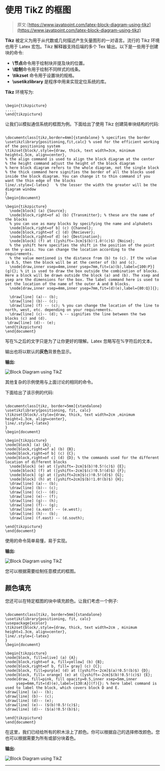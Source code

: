 # 使用 TikZ 的框图

> 原文:[https://www.javatpoint.com/latex-block-diagram-using-tikz](https://www.javatpoint.com/latex-block-diagram-using-tikz)

**Tikz** 被定义为用于从代数或几何描述产生矢量图形的一对语言。流行的 Tikz 环境也用于 Latex 宏包。Tikz 解释器支持后端的多个 Tex 输出。以下是一些用于创建块的命令:

*   **\节点**命令用于绘制块并提及块的位置。
*   **\绘制**命令用于绘制不同样式的线条。
*   **\tikzset** 命令用于设置块的规格。
*   **\usetikzlibrary** 是程序中用来实现定位系统的库。

**Tikz** 环境写为:

```

\begin{tikzpicture}
.....
\end{tikzpicture}

```

让我们以模拟通信系统的框图为例。下面给出了使用 Tikz 创建简单块结构的代码:

```

\documentclass[tikz,border=4mm]{standalone} % specifies the border
\usetikzlibrary{positioning,fit,calc} % used for the efficient working of the positioning system
\tikzset{block/.style={draw, thick, text width=3cm, minimum height=1.5cm, align=center}, 
% the align command is used to align the block diagram at the center
% the height command adjust the height of the block diagram
% here block diagram refers to the whole diagram, not the single block
% the thick command here signifies the border of all the blocks used inside the block diagram. You can change it to thin command if you want the thin edge of the blocks
line/.style={-latex}   % the lesser the width the greater will be the diagram window
}
\begin{document}

\begin{tikzpicture}
  \node[block] (a) {Source};
  \node[block,right=of a] (b) {Transmitter}; % these are the name of the blocks
  % you can use as many blocks by specifying the name and alphabets
  \node[block,right=of b] (c) {Channel};
  \node[block,right=of c] (d) {Reciever};
  \node[block,right=of d] (e) {Destination};
  \node[block] (f) at ([yshift=-3cm]$(b)!1.0!(c)$) {Noise}; 
  % the yshift here specifies the shift in the position of the point on the y-axis. You can change the location according to the requirements.
  % the value mentioned is the distance from (b) to (c). If the value is 0.5, then the block will be at the center of (b) and (c).
  \node[draw,inner xsep=4mm,inner ysep=7mm,fit=(a)(b),label={100:P}](g){}; % it is used to draw the box outside the combination of blocks. Here a block will be drawn outside the block (a) and (b). The xsep and ysep are the dimensions for the box. The label command here is used to set the location of the name of the outer A and B blocks.
  \node[draw,inner xsep=4mm,inner ysep=7mm,fit=(d)(e),label={80:Q}]{};

  \draw[line] (a)-- (b);
  \draw[line] (b)-- (c);
  \draw[line] (f) -- (c); % you can change the location of the line to north, west, etc. depending on your requirements.
  \draw[line] (c)-- (d); % -- signifies the line between the two blocks (c) and (d).
 \draw[line] (d)-- (e);
\end{tikzpicture}
\end{document}

```

写在%之后的文字只是为了让你更好的理解。Latex 忽略写在%字符后的文本。

输出也将以默认的**灰色**背景色显示。

**输出:**

![Block Diagram using TikZ](../Images/506b6fb5a27c943a6edb3ebe446ebae4.png)

其他复杂的示例使用与上面讨论的相同的命令。

下面给出了该示例的代码:

```

\documentclass[tikz, border=5mm]{standalone} 
\usetikzlibrary{positioning, fit, calc} 
\tikzset{block/.style={draw, thick, text width=2cm ,minimum height=1.3cm, align=center}, 
line/.style={-latex}   
}
\begin{document}

\begin{tikzpicture}
\node[block] (a) {A};
\node[block,right=of a] (b) {B}; 
\node[block,right=of b] (c) {C};
\node[block,right=of c] (d) {D}; % the commands used for the different location of different blocks
  \node[block] (e) at ([yshift=-2cm]$(b)!0.5!(c)$) {E}; 
  \node[block] (f) at ([yshift=-2cm]$(c)!0.5!(d)$) {F}; 
  \node[block] (g) at ([yshift=2cm]$(c)!0.5!(d)$) {G}; 
  \node[block] (h) at ([yshift=2cm]$(b)!1.0!(b)$) {H}; 
  \draw[line] (a)-- (b);
  \draw[line] (b)-- (c);
  \draw[line] (c)-- (d);
  \draw[line] (e)-- (f);
  \draw[line] (g)-- (h);
  \draw[line] (f)-- (g);
  \draw[line] (a.east) -- (e.west);
  \draw[line] (h)-- (b);
  \draw[line] (f.east) -- (d.south);

\end{tikzpicture}
\end{document}

```

使用的命令简单易懂，易于实现。

**输出:**

![Block Diagram using TikZ](../Images/3e2e32ae9664014cdb53ef5f261974d0.png)

您可以根据需要绘制任意模式的框图。

## 颜色填充

您还可以在特定框图的块中填充颜色。让我们考虑一个例子:

```

\documentclass[tikz, border=5mm]{standalone} 
\usetikzlibrary{positioning, fit, calc} 
\usepackage{xcolor}
\tikzset{block/.style={draw, thick, text width=2cm , minimum height=1.3cm, align=center}, 
line/.style={-latex}   
}
\begin{document}

\begin{tikzpicture}
\node[block, fill=olive] (a) {A};
\node[block,right=of a, fill=yellow] (b) {B}; 
\node[block,right=of b, fill= gray] (c) {C};
\node[block, fill=purple] (d) at ([yshift=-2cm]$(a)!0.5!(b)$) {D};
\node[block, fill= orange] (e) at ([yshift=-2cm]$(b)!0.5!(c)$) {E};
\node[draw, fill=pink, fill opacity=0.5,inner xsep=5mm,inner
     ysep=6mm,fit=(d)(e),label={130:A}](f){}; % here label command is used to label the block, which covers block D and E.
\draw[line] (a)-- (b);
\draw[line] (b)-- (c);
\draw[line] (d)-- (e);
\draw[line] (e)-- ($(b)!0.5!(c)$);
\draw[line] (d)-- ($(a)!0.5!(b)$);

\end{tikzpicture}
\end{document}

```

在这里，我们已经给所有的积木涂上了颜色。你可以根据自己的选择修改颜色。您也可以根据需要为所有或部分块着色。

**输出:**

![Block Diagram using TikZ](../Images/a134eeb94c18ad40fd03f30c1530e7b8.png)

* * *